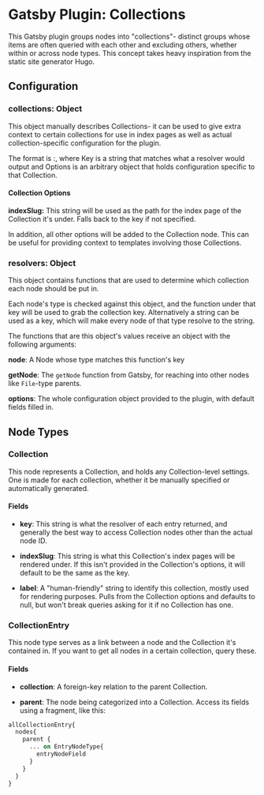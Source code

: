 # Gatsby Plugin: Collections

This Gatsby plugin groups nodes into "collections"- distinct groups whose items
are often queried with each other and excluding others, whether within or across
node types. This concept takes heavy inspiration from the static site generator
Hugo.

## Configuration

### collections: Object

This object manually describes Collections- it can be used to give extra context
to certain collections for use in index pages as well as actual
collection-specific configuration for the plugin.

The format is <Key>:<Options>, where Key is a string that matches what a
resolver would output and Options is an arbitrary object that holds
configuration specific to that Collection.

#### Collection Options

**indexSlug:** This string will be used as the path for the index page of the Collection it's under. Falls back to the key if not specified.

In addition, all other options will be added to the Collection node. This can be
useful for providing context to templates involving those Collections.

### resolvers: Object

This object contains functions that are used to determine which collection each
node should be put in.

Each node's type is checked against this object, and the function under that key
will be used to grab the collection key. Alternatively a string can be used as a
key, which will make every node of that type resolve to the string.

The functions that are this object's values receive an object with the following arguments:

**node**: A Node whose type matches this function's key

**getNode**: The `getNode` function from Gatsby, for reaching into other nodes like `File`-type parents.

**options**: The whole configuration object provided to the plugin, with default fields filled in.

## Node Types

### Collection

This node represents a Collection, and holds any Collection-level settings.  
One is made for each collection, whether it be manually specified or automatically generated.

#### Fields

- **key**: This string is what the resolver of each entry returned, and generally the best way to access Collection nodes other than the actual node ID.

- **indexSlug**: This string is what this Collection's index pages will be rendered under. If this isn't provided in the Collection's options, it will default to be the same as the key.

- **label**: A "human-friendly" string to identify this collection, mostly used for rendering purposes. Pulls from the Collection options and defaults to null, but won't break queries asking for it if no Collection has one.

### CollectionEntry

This node type serves as a link between a node and the Collection it's contained
in. If you want to get all nodes in a certain collection, query these.

#### Fields

- **collection**: A foreign-key relation to the parent Collection.

- **parent**: The node being categorized into a Collection. Access its fields using a fragment, like this:

```graphql
allCollectionEntry{
  nodes{
    parent {
      ... on EntryNodeType{
        entryNodeField
      }
    }
  }
}
```
